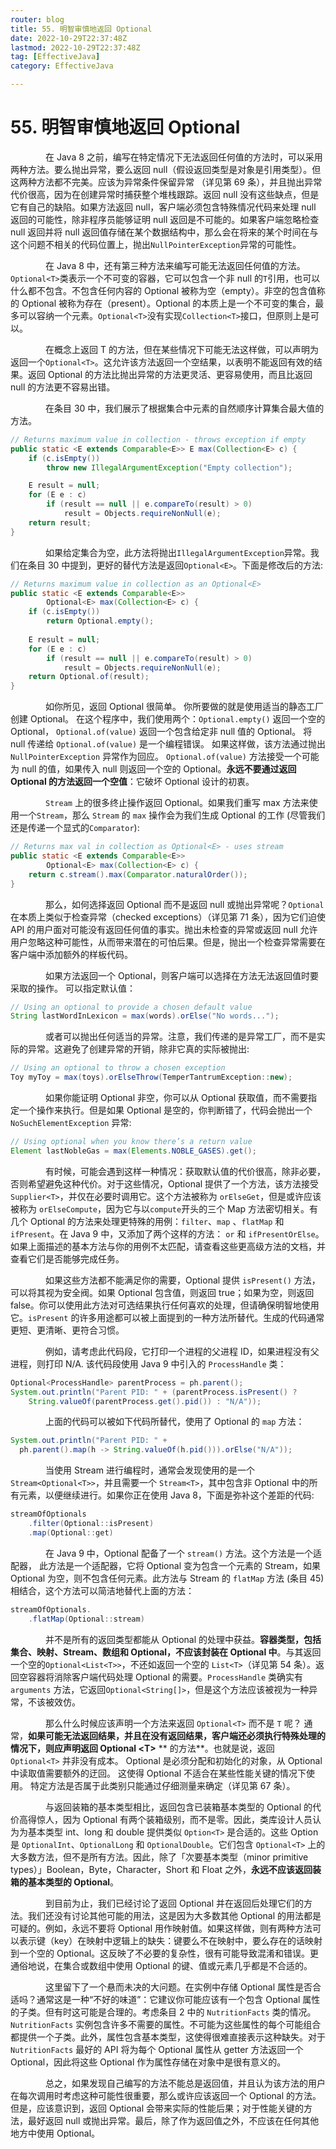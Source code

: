 ```yaml
---
router: blog
title: 55. 明智审慎地返回 Optional
date: 2022-10-29T22:37:48Z
lastmod: 2022-10-29T22:37:48Z
tag: [EffectiveJava]
category: EffectiveJava

---
```


# 55. 明智审慎地返回 Optional


　　　　在 Java 8 之前，编写在特定情况下无法返回任何值的方法时，可以采用两种方法。要么抛出异常，要么返回 null（假设返回类型是对象是引用类型）。但这两种方法都不完美。应该为异常条件保留异常 （详见第 69 条），并且抛出异常代价很高，因为在创建异常时捕获整个堆栈跟踪。返回 null 没有这些缺点，但是它有自己的缺陷。如果方法返回 null，客户端必须包含特殊情况代码来处理 null 返回的可能性，除非程序员能够证明 null 返回是不可能的。如果客户端忽略检查 null 返回并将 null 返回值存储在某个数据结构中，那么会在将来的某个时间在与这个问题不相关的代码位置上，抛出`NullPointerException`异常的可能性。

　　　　在 Java 8 中，还有第三种方法来编写可能无法返回任何值的方法。`Optional<T>`类表示一个不可变的容器，它可以包含一个非 null 的`T`引用，也可以什么都不包含。不包含任何内容的 Optional 被称为空（empty）。非空的包含值称的 Optional 被称为存在（present）。Optional 的本质上是一个不可变的集合，最多可以容纳一个元素。`Optional<T>`没有实现`Collection<T>`接口，但原则上是可以。

　　　　在概念上返回 T 的方法，但在某些情况下可能无法这样做，可以声明为返回一个`Optional<T>`。这允许该方法返回一个空结果，以表明不能返回有效的结果。返回 Optional 的方法比抛出异常的方法更灵活、更容易使用，而且比返回 null 的方法更不容易出错。

　　　　在条目 30 中，我们展示了根据集合中元素的自然顺序计算集合最大值的方法。

```java
// Returns maximum value in collection - throws exception if empty
public static <E extends Comparable<E>> E max(Collection<E> c) {
    if (c.isEmpty())
        throw new IllegalArgumentException("Empty collection");

    E result = null;
    for (E e : c)
        if (result == null || e.compareTo(result) > 0)
            result = Objects.requireNonNull(e);
    return result;
}
```

　　　　如果给定集合为空，此方法将抛出`IllegalArgumentException`异常。我们在条目 30 中提到，更好的替代方法是返回`Optional<E>`。下面是修改后的方法:

```java
// Returns maximum value in collection as an Optional<E>
public static <E extends Comparable<E>>
        Optional<E> max(Collection<E> c) {
    if (c.isEmpty())
        return Optional.empty();
 
    E result = null;
    for (E e : c)
        if (result == null || e.compareTo(result) > 0)
            result = Objects.requireNonNull(e);
    return Optional.of(result);
}
```

　　　　如你所见，返回 Optional 很简单。 你所要做的就是使用适当的静态工厂创建 Optional。 在这个程序中，我们使用两个：`Optional.empty()` 返回一个空的 Optional， `Optional.of(value)` 返回一个包含给定非 null 值的 Optional。 将 null 传递给 `Optional.of(value)` 是一个编程错误。 如果这样做，该方法通过抛出 `NullPointerException` 异常作为回应。 `Optional.of(value)` 方法接受一个可能为 null 的值，如果传入 null 则返回一个空的 Optional。**永远不要通过返回 Optional 的方法返回一个空值**：它破坏 Optional 设计的初衷。

　　　　`Stream` 上的很多终止操作返回 Optional。如果我们重写 max 方法来使用一个`Stream`，那么 `Stream` 的 `max` 操作会为我们生成 Optional 的工作 (尽管我们还是传递一个显式的`Comparator`):

```java
// Returns max val in collection as Optional<E> - uses stream
public static <E extends Comparable<E>>
        Optional<E> max(Collection<E> c) {
    return c.stream().max(Comparator.naturalOrder());
}
```

　　　　那么，如何选择返回 Optional 而不是返回 null 或抛出异常呢？`Optional`在本质上类似于检查异常（checked exceptions）（详见第 71 条），因为它们迫使 API 的用户面对可能没有返回任何值的事实。抛出未检查的异常或返回 null 允许用户忽略这种可能性，从而带来潜在的可怕后果。但是，抛出一个检查异常需要在客户端中添加额外的样板代码。

　　　　如果方法返回一个 Optional，则客户端可以选择在方法无法返回值时要采取的操作。 可以指定默认值：

```java
// Using an optional to provide a chosen default value
String lastWordInLexicon = max(words).orElse("No words...");
```

　　　　或者可以抛出任何适当的异常。注意，我们传递的是异常工厂，而不是实际的异常。这避免了创建异常的开销，除非它真的实际被抛出:

```java
// Using an optional to throw a chosen exception
Toy myToy = max(toys).orElseThrow(TemperTantrumException::new);
```

　　　　如果你能证明 Optional 非空，你可以从 Optional 获取值，而不需要指定一个操作来执行。但是如果 Optional 是空的，你判断错了，代码会抛出一个 `NoSuchElementException` 异常:

```java
// Using optional when you know there’s a return value
Element lastNobleGas = max(Elements.NOBLE_GASES).get();
```

　　　　有时候，可能会遇到这样一种情况：获取默认值的代价很高，除非必要，否则希望避免这种代价。对于这些情况，Optional 提供了一个方法，该方法接受 `Supplier<T>`，并仅在必要时调用它。这个方法被称为 `orElseGet`，但是或许应该被称为 `orElseCompute`，因为它与以`compute`开头的三个 Map 方法密切相关。有几个 Optional 的方法来处理更特殊的用例：`filter`、`map` 、`flatMap` 和 `ifPresent`。在 Java 9 中，又添加了两个这样的方法： `or` 和 `ifPresentOrElse`。如果上面描述的基本方法与你的用例不太匹配，请查看这些更高级方法的文档，并查看它们是否能够完成任务。

　　　　如果这些方法都不能满足你的需要，Optional 提供 `isPresent()` 方法，可以将其视为安全阀。如果 Optional 包含值，则返回 true；如果为空，则返回 false。你可以使用此方法对可选结果执行任何喜欢的处理，但请确保明智地使用它。`isPresent` 的许多用途都可以被上面提到的一种方法所替代。生成的代码通常更短、更清晰、更符合习惯。

　　　　例如，请考虑此代码段，它打印一个进程的父进程 ID，如果进程没有父进程，则打印 N/A. 该代码段使用 Java 9 中引入的 `ProcessHandle` 类：

```java
Optional<ProcessHandle> parentProcess = ph.parent();
System.out.println("Parent PID: " + (parentProcess.isPresent() ?
    String.valueOf(parentProcess.get().pid()) : "N/A"));
```

　　　　上面的代码可以被如下代码所替代，使用了 Optional 的 `map` 方法：

```java
System.out.println("Parent PID: " +
  ph.parent().map(h -> String.valueOf(h.pid())).orElse("N/A"));
```

　　　　当使用 Stream 进行编程时，通常会发现使用的是一个 `Stream<Optional<T>>`，并且需要一个 `Stream<T>`，其中包含非 Optional 中的所有元素，以便继续进行。如果你正在使用 Java 8，下面是弥补这个差距的代码:

```java
streamOfOptionals
    .filter(Optional::isPresent)
    .map(Optional::get)
```

　　　　在 Java 9 中，Optional 配备了一个 `stream()` 方法。这个方法是一个适配器，  此方法是一个适配器，它将 Optional 变为包含一个元素的 Stream，如果 Optional 为空，则不包含任何元素。此方法与 Stream 的 `flatMap` 方法 (条目 45) 相结合，这个方法可以简洁地替代上面的方法：

```java
streamOfOptionals.
    .flatMap(Optional::stream)
```

　　　　并不是所有的返回类型都能从 Optional 的处理中获益。**容器类型，包括集合、映射、Stream、数组和 Optional，不应该封装在 Optional 中**。与其返回一个空的`Optional<List<T>>`，不还如返回一个空的 `List<T>`（详见第 54 条）。返回空容器将消除客户端代码处理 Optional 的需要。`ProcessHandle` 类确实有 `arguments` 方法，它返回`Optional<String[]>`，但是这个方法应该被视为一种异常，不该被效仿。

　　　　那么什么时候应该声明一个方法来返回 `Optional<T>` 而不是 `T` 呢？ 通常，**如果可能无法返回结果，并且在没有返回结果，客户端还必须执行特殊处理的情况下，则应声明返回 Optional &lt;**​**T&gt;**​ **  的方法**。也就是说，返回 `Optional<T>` 并非没有成本。 Optional 是必须分配和初始化的对象，从 Optional 中读取值需要额外的迂回。 这使得 Optional 不适合在某些性能关键的情况下使用。 特定方法是否属于此类别只能通过仔细测量来确定（详见第 67 条）。

　　　　与返回装箱的基本类型相比，返回包含已装箱基本类型的 Optional 的代价高得惊人，因为 Optional 有两个装箱级别，而不是零。因此，类库设计人员认为为基本类型 int、long 和 double 提供类似 `Option<T>`  是合适的。这些 Option 是 `OptionalInt`、`OptionalLong` 和 `OptionalDouble`。它们包含 `Optional<T>` 上的大多数方法，但不是所有方法。因此，除了「次要基本类型（minor primitive types）」Boolean，Byte，Character，Short 和 Float 之外，**永远不应该返回装箱的基本类型的 Optional**。

　　　　到目前为止，我们已经讨论了返回 Optional 并在返回后处理它们的方法。我们还没有讨论其他可能的用法，这是因为大多数其他 Optional 的用法都是可疑的。例如，永远不要将 Optional 用作映射值。如果这样做，则有两种方法可以表示键（key）在映射中逻辑上的缺失：键要么不在映射中，要么存在的话映射到一个空的 Optional。这反映了不必要的复杂性，很有可能导致混淆和错误。更通俗地说，在集合或数组中使用 Optional 的键、值或元素几乎都是不合适的。

　　　　这里留下了一个悬而未决的大问题。在实例中存储 Optional 属性是否合适吗？通常这是一种“不好的味道”：它建议你可能应该有一个包含 Optional 属性的子类。但有时这可能是合理的。考虑条目 2 中的 `NutritionFacts` 类的情况。`NutritionFacts` 实例包含许多不需要的属性。不可能为这些属性的每个可能组合都提供一个子类。此外，属性包含基本类型，这使得很难直接表示这种缺失。对于 `NutritionFacts` 最好的 API 将为每个 Optional 属性从 getter 方法返回一个 Optional，因此将这些 Optional 作为属性存储在对象中是很有意义的。

　　　　总之，如果发现自己编写的方法不能总是返回值，并且认为该方法的用户在每次调用时考虑这种可能性很重要，那么或许应该返回一个 Optional 的方法。但是，应该意识到，返回 Optional 会带来实际的性能后果；对于性能关键的方法，最好返回 null 或抛出异常。最后，除了作为返回值之外，不应该在任何其他地方中使用 Optional。
